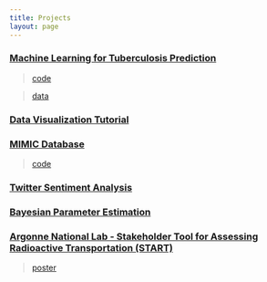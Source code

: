 ```yaml
---
title: Projects
layout: page
---
```


### [Machine Learning for Tuberculosis Prediction](https://journals.plos.org/plosone/article?id=10.1371/journal.pone.0207491)

> [code](https://github.com/dsasson48/niaid_TB)

> [data](https://tbportals.niaid.nih.gov/)

### [Data Visualization Tutorial](https://github.com/dsasson48/dataviz)

### [MIMIC Database](https://mimic.physionet.org/)
> [code](https://github.com/cosgriffc/bst261-crrt)

### [Twitter Sentiment Analysis](https://twitter260.github.io)

### [Bayesian Parameter Estimation](https://github.com/dsasson48/estimators_222/blob/master/222_presentation.pdf)

### [Argonne National Lab - Stakeholder Tool for Assessing Radioactive Transportation (START)](https://gis.inl.gov/start/Account/Login?ReturnUrl=%2fstart)
> [poster](https://drive.google.com/file/d/1oF0eYyQmFazsX1VnI2Qq6Z-pPFTOJTN-/preview)
